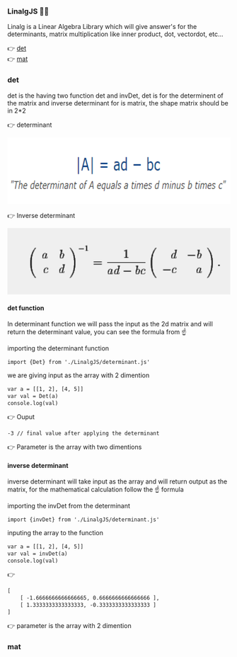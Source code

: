 ### LinalgJS :triangular_ruler::triangular_ruler:

Linalg is a Linear Algebra Library which will give answer's for the determinants, matrix multiplication like inner product, dot, vectordot, etc...


:point_right: [det](https://github.com/saichandrareddy1/OxygenJS/blob/master/Docs/LinalgJS.md#det)          
:point_right: [mat](https://github.com/saichandrareddy1/OxygenJS/blob/master/Docs/LinalgJS.md#mat)                    


### det

det is the having two function det and invDet, det is for the determinent of the matrix and inverse determinant for is matrix, the shape matrix should be in 2*2

:point_right: determinant                                                        

<img src="https://github.com/saichandrareddy1/OxygenJS/blob/master/images/det.PNG" width="800" height="150">

:point_right: Inverse determinant

<img src= "https://github.com/saichandrareddy1/OxygenJS/blob/master/images/invDet.PNG" width="800" height="150">

#### det function

In determinant function we will pass the input as the 2d matrix and will return the determinant value, you can see the formula from :point_up:

importing the determinant function

    import {Det} from './LinalgJS/determinant.js'

we are giving input as the array with 2 dimention

    var a = [[1, 2], [4, 5]]
    var val = Det(a)
    console.log(val)

:point_right: Ouput 

    -3 // final value after applying the determinant

:point_right: Parameter is the array with two dimentions

#### inverse determinant 

inverse determinant will take input as the array and will return output as the matrix, for the mathematical calculation follow the :point_up: formula 

importing the invDet from the determinant

    import {invDet} from './LinalgJS/determinant.js'

inputing the array to the function 

    var a = [[1, 2], [4, 5]]
    var val = invDet(a)
    console.log(val)


:point_right:

    [
        [ -1.6666666666666665, 0.6666666666666666 ],
        [ 1.3333333333333333, -0.3333333333333333 ]
    ]

:point_right: parameter is the array with 2 dimention


### mat

